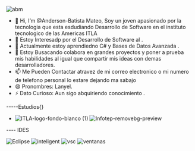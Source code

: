 

![abm](https://github.com/user-attachments/assets/c448e99e-e384-4655-9ead-2aabb7776a3d)



- 👋 Hi, I’m @Anderson-Batista Mateo, Soy un joven apasionado por la tecnologia que esta esdudiando Desarrollo de Software en el instituto  tecnologico de las Americas ITLA
- 👀 Estoy Interesadp por el Desarrollo de Software al  .
- 🌱 Actualmente estoy aprendiedno C# y Bases de Datos Avanzada .
- 💞️ Estoy Busacando colabora en grandes proyectos y poner a prueba mis habilidades al igual que compartir mis ideas con demas desarrolladores.
- 📫 Me Pueden Contactar atravez de mi correo electronico o mi numero de telefono personal lo estare dejando ma sabajo
- 😄 Pronombres: Lanyel.
- ⚡ Dato Curioso: Aun sigo abquiriendo conocimiento .



-----Estudios{}
- ![ITLA-logo-fondo-blanco (1)](https://github.com/user-attachments/assets/ae9fb066-f00d-41d1-bcb4-3957fe611474)
![Infotep-removebg-preview](https://github.com/user-attachments/assets/419e6981-f1bf-4616-b3c9-9907c07c1dc4)




---- IDES


![Eclipse](https://github.com/user-attachments/assets/a971edbb-a053-4bb3-b63f-fe8f23214e05)
![inteligent](https://github.com/user-attachments/assets/56047af8-679a-4075-9754-438debe754f9)
![vsc](https://github.com/user-attachments/assets/0204dd76-2776-45de-9acd-7271dc7e31b3)
![ventanas](https://github.com/user-attachments/assets/4d48320b-dab8-408d-9765-b9cf5196185e)






<!---
Anderson-BM/Anderson-BM is a ✨ special ✨ repository because its `README.md` (this file) appears on your GitHub profile.
You can click the Preview link to take a look at your changes.
--->
